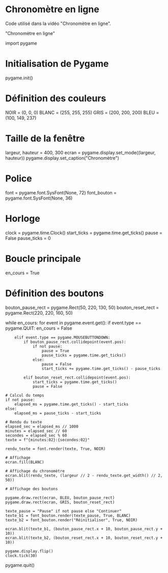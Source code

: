 # Chronomètre en ligne
Code utilisé dans la vidéo "Chronomètre en ligne".


"Chronomètre en ligne"

import pygame

# Initialisation de Pygame
pygame.init()

# Définition des couleurs
NOIR = (0, 0, 0)
BLANC = (255, 255, 255)
GRIS = (200, 200, 200)
BLEU = (100, 149, 237)

# Taille de la fenêtre
largeur, hauteur = 400, 300
ecran = pygame.display.set_mode((largeur, hauteur))
pygame.display.set_caption("Chronomètre")

# Police
font = pygame.font.SysFont(None, 72)
font_bouton = pygame.font.SysFont(None, 36)

# Horloge
clock = pygame.time.Clock()
start_ticks = pygame.time.get_ticks()
pause = False
pause_ticks = 0

# Boucle principale
en_cours = True

# Définition des boutons
bouton_pause_rect = pygame.Rect(50, 220, 130, 50)
bouton_reset_rect = pygame.Rect(220, 220, 160, 50)


while en_cours:
    for event in pygame.event.get():
        if event.type == pygame.QUIT:
            en_cours = False

        elif event.type == pygame.MOUSEBUTTONDOWN:
            if bouton_pause_rect.collidepoint(event.pos):
                if not pause:
                    pause = True
                    pause_ticks = pygame.time.get_ticks()
                else:
                    pause = False
                    start_ticks += pygame.time.get_ticks() - pause_ticks

            elif bouton_reset_rect.collidepoint(event.pos):
                start_ticks = pygame.time.get_ticks()
                pause = False

    # Calcul du temps
    if not pause:
        elapsed_ms = pygame.time.get_ticks() - start_ticks
    else:
        elapsed_ms = pause_ticks - start_ticks

    # Rendu du texte
    elapsed_sec = elapsed_ms // 1000
    minutes = elapsed_sec // 60
    secondes = elapsed_sec % 60
    texte = f"{minutes:02}:{secondes:02}"

    rendu_texte = font.render(texte, True, NOIR)

    # Affichage
    ecran.fill(BLANC)
    
    # Affichage du chronomètre
    ecran.blit(rendu_texte, (largeur // 2 - rendu_texte.get_width() // 2, 50))

    # Affichage des boutons

    pygame.draw.rect(ecran, BLEU, bouton_pause_rect)
    pygame.draw.rect(ecran, GRIS, bouton_reset_rect)

    texte_pause = "Pause" if not pause else "Continuer"
    texte_b1 = font_bouton.render(texte_pause, True, BLANC)
    texte_b2 = font_bouton.render("Réinitialiser", True, NOIR)

    ecran.blit(texte_b1, (bouton_pause_rect.x + 10, bouton_pause_rect.y + 10))
    ecran.blit(texte_b2, (bouton_reset_rect.x + 10, bouton_reset_rect.y + 10))

    pygame.display.flip()
    clock.tick(30)

pygame.quit()

